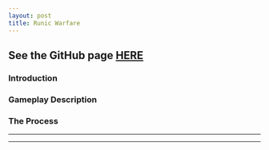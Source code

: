 ```yaml
---
layout: post
title: Runic Warfare
---
```

## See the GitHub page [HERE](https://github.com/ElliotHume/LabyrinthianVR) ##

### Introduction ###

### Gameplay Description ###


### The Process ###
----
****
